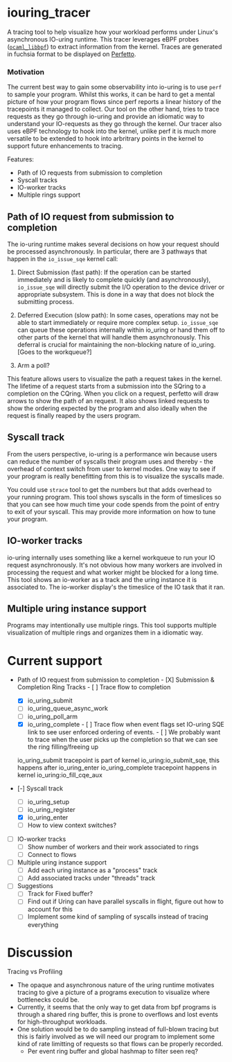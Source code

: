 # iouring_tracer
A tracing tool to help visualize how your workload performs under
Linux's asynchronous IO-uring runtime. This tracer leverages eBPF
probes ([`ocaml_libbpf`](https://github.com/koonwen/ocaml_libbpf)) to
extract information from the kernel. Traces are generated in fuchsia
format to be displayed on [Perfetto](https://ui.perfetto.dev/).

### Motivation
The current best way to gain some observability into io-uring is to
use `perf` to sample your program. Whilst this works, it can be hard
to get a mental picture of how your program flows since perf reports a
linear history of the tracepoints it managed to collect. Our tool on
the other hand, tries to trace requests as they go through io-uring
and provide an idiomatic way to understand your IO-requests as they go
through the kernel. Our tracer also uses eBPF technology to hook into
the kernel, unlike perf it is much more versatile to be extended to
hook into arbritrary points in the kernel to support future
enhancements to tracing.

  Features:
  - Path of IO requests from submission to completion
  - Syscall tracks
  - IO-worker tracks
  - Multiple rings support

## Path of IO request from submission to completion
The io-uring runtime makes several decisions on how your request
should be processed asynchronously. In particular, there are 3
pathways that happen in the `io_issue_sqe` kernel call:

1. Direct Submission (fast path): If the operation can be started
   immediately and is likely to complete quickly (and asynchronously),
   `io_issue_sqe` will directly submit the I/O operation to the device
   driver or appropriate subsystem. This is done in a way that does
   not block the submitting process.

2. Deferred Execution (slow path): In some cases, operations may not
   be able to start immediately or require more complex
   setup. `io_issue_sqe` can queue these operations internally within
   io_uring or hand them off to other parts of the kernel that will
   handle them asynchronously. This deferral is crucial for
   maintaining the non-blocking nature of io_uring. [Goes to the workqueue?]

3. Arm a poll?

This feature allows users to visualize the path a request takes in the
kernel. The lifetime of a request starts from a submission into the
SQring to a completion on the CQring. When you click on a request,
perfetto will draw arrows to show the path of an request. It also
shows linked requests to show the ordering expected by the program and
also ideally when the request is finally reaped by the users program.

## Syscall track
From the users perspective, io-uring is a performance win because
users can reduce the number of syscalls their program uses and
thereby - the overhead of context switch from user to kernel
modes. One way to see if your program is really benefitting from this
is to visualize the syscalls made.

You could use `strace` tool to get the numbers but that adds overhead
to your running program. This tool shows syscalls in the form of
timeslices so that you can see how much time your code spends from the
point of entry to exit of your syscall. This may provide more
information on how to tune your program.

## IO-worker tracks
io-uring internally uses something like a kernel workqueue to run your
IO request asynchronously. It's not obvious how many workers are
involved in processing the request and what worker might be blocked
for a long time. This tool shows an io-worker as a track and the uring
instance it is associated to. The io-worker display's the timeslice of
the IO task that it ran.

## Multiple uring instance support
Programs may intentionally use multiple rings. This tool supports
multiple visualization of multiple rings and organizes them in a
idiomatic way.

# Current support
  -  Path of IO request from submission to completion
    - [X] Submission & Completion Ring Tracks
    - [ ] Trace flow to completion
	  - [X] io_uring_submit
	  - [ ] io_uring_queue_async_work
	  - [ ] io_uring_poll_arm
	  - [X] io_uring_complete
    - [ ] Trace flow when event flags set IO-uring SQE link to see user enforced ordering of events.
    - [ ] We probably want to trace when the user picks up the completion so that we can see the ring filling/freeing up

      io_uring_submit tracepoint is part of kernel io_uring:io_submit_sqe, this happens after io_uring_enter
      io_uring_complete tracepoint happens in kernel io_uring:io_fill_cqe_aux

  - [-] Syscall track
    - [ ] io_uring_setup
    - [ ] io_uring_register
    - [X] io_uring_enter
    - [ ] How to view context switches?

  - [ ] IO-worker tracks
    - [ ] Show number of workers and their work associated to rings
    - [ ] Connect to flows

  - [ ] Multiple uring instance support
	- [ ] Add each uring instance as a "process" track
	- [ ] Add associated tracks under "threads" track

  - [ ] Suggestions
    - [ ] Track for Fixed buffer?
    - [ ] Find out if Uring can have parallel syscalls in flight, figure
    out how to account for this
    - [ ] Implement some kind of sampling of syscalls instead of tracing everything

# Discussion
Tracing vs Profiling
- The opaque and asynchronous nature of the uring runtime motivates
  tracing to give a picture of a programs execution to visualize where
  bottlenecks could be.
- Currently, it seems that the only way to get data from bpf programs
  is through a shared ring buffer, this is prone to overflows and lost
  events for high-throughput workloads.
- One solution would be to do sampling instead of full-blown tracing
  but this is fairly involved as we will need our program to implement
  some kind of rate limitting of requests so that flows can be
  properly recorded.
  - Per event ring buffer and global hashmap to filter seen req?
